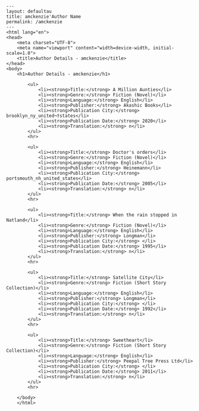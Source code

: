 
    ---
    layout: defaultau
    title: amckenzie'Author Name 
    permalink: /amckenzie
    ---
    <html lang="en">
    <head>
        <meta charset="UTF-8">
        <meta name="viewport" content="width=device-width, initial-scale=1.0">
        <title>Author Details - amckenzie</title>
    </head>
    <body>
        <h1>Author Details - amckenzie</h1>
        
            <ul>
                <li><strong>Title:</strong> A Million Aunties</li>
                <li><strong>Genre:</strong> Fiction (Novel)</li>
                <li><strong>Language:</strong> English</li>
                <li><strong>Publisher:</strong> Akashic Books</li>
                <li><strong>Publication City:</strong> brooklyn_ny_united¬†states</li>
                <li><strong>Publication Date:</strong> 2020</li>
                <li><strong>Translation:</strong> n</li>
            </ul>
            <hr>
            
            <ul>
                <li><strong>Title:</strong> Doctor's orders</li>
                <li><strong>Genre:</strong> Fiction (Novel)</li>
                <li><strong>Language:</strong> English</li>
                <li><strong>Publisher:</strong> Heinemann</li>
                <li><strong>Publication City:</strong> portsmouth_nh_united_states</li>
                <li><strong>Publication Date:</strong> 2005</li>
                <li><strong>Translation:</strong> n</li>
            </ul>
            <hr>
            
            <ul>
                <li><strong>Title:</strong> When the rain stopped in Natland</li>
                <li><strong>Genre:</strong> Fiction (Novel)</li>
                <li><strong>Language:</strong> English</li>
                <li><strong>Publisher:</strong> Longman</li>
                <li><strong>Publication City:</strong> </li>
                <li><strong>Publication Date:</strong> 1995</li>
                <li><strong>Translation:</strong> n</li>
            </ul>
            <hr>
            
            <ul>
                <li><strong>Title:</strong> Satellite City</li>
                <li><strong>Genre:</strong> Fiction (Short Story Collection)</li>
                <li><strong>Language:</strong> English</li>
                <li><strong>Publisher:</strong> Longman</li>
                <li><strong>Publication City:</strong> </li>
                <li><strong>Publication Date:</strong> 1992</li>
                <li><strong>Translation:</strong> n</li>
            </ul>
            <hr>
            
            <ul>
                <li><strong>Title:</strong> Sweetheart</li>
                <li><strong>Genre:</strong> Fiction (Short Story Collection)</li>
                <li><strong>Language:</strong> English</li>
                <li><strong>Publisher:</strong> Peepal Tree Press Ltd</li>
                <li><strong>Publication City:</strong> </li>
                <li><strong>Publication Date:</strong> 2011</li>
                <li><strong>Translation:</strong> n</li>
            </ul>
            <hr>
            
        </body>
        </html>
        